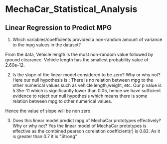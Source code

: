 # MechaCar_Statistical_Analysis


## Linear Regression to Predict MPG
1. Which variables/coefficients provided a non-random amount of variance to the mpg values in the dataset?

From the data, Vehicle length is the most non-random value followed by ground clearance. Vehicle length has the smallest probability
value of 2.60e-12.

2. Is the slope of the linear model considered to be zero? Why or why not?
Here our null hypothesis is : There is no relation between mpg to the other numerical values such as vehicle length,weight, etc. 
Our p value is 5.35e-11 which is significantly lower than 0.05, hence we have sufficient evidence to reject our null hypothesis which means
there is some relation between mpg to other numerical values. 

Hence the value of slope will be non zero. 

3. Does this linear model predict mpg of MechaCar prototypes effectively? Why or why not?
Yes the linear model of MechaCar prototypes is effective as the combined pearson corelation coefficient(r) is 0.82.
As it is greater than 0.7 it is "Strong"
